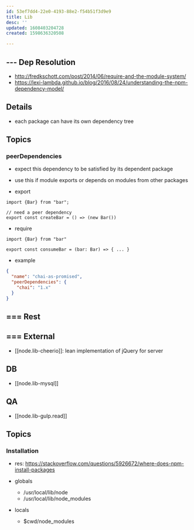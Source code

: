 ```yaml
---
id: 53ef7dd4-22e0-4193-88e2-f54b51f3d9e9
title: Lib
desc: ''
updated: 1608403204728
created: 1598636320508

---
```


## --- Dep Resolution
- http://fredkschott.com/post/2014/06/require-and-the-module-system/
- https://lexi-lambda.github.io/blog/2016/08/24/understanding-the-npm-dependency-model/

## Details
- each package can have its own dependency tree

## Topics

### peerDependencies
- expect this dependency to be satisfied by its dependent package
- use this if module exports or depends on modules from other packages

- export
```
import {Bar} from "bar";

// need a peer dependency
export const createBar = () => (new Bar())

```

- require
```
import {Bar} from "bar"

export const consumeBar = (bar: Bar) => { ... }

```

- example
```json
{
  "name": "chai-as-promised",
  "peerDependencies": {
    "chai": "1.x"
  }
}
```

## === Rest


## === External
- [[node.lib-cheerio]]: lean implementation of jQuery for server

## DB
- [[node.lib-mysql]]

## QA
- [[node.lib-gulp.read]]

## Topics

### Installation
- res: https://stackoverflow.com/questions/5926672/where-does-npm-install-packages

- globals
    - /usr/local/lib/node
    - /usr/local/lib/node_modules

- locals
    - $cwd/node_modules
